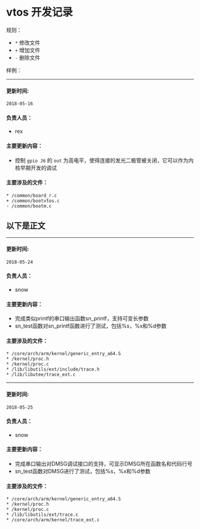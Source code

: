 # vtos 开发记录

规则：

- `*` 修改文件
- `+` 增加文件
- `-` 删除文件

样例：

---
#### 更新时间: 
`2018-05-16`

#### 负责人员：
- rex

#### 主要更新内容：
- 控制 `gpio J6` 的 `out` 为高电平，使得连接的发光二极管被关闭，它可以作为内核早期开发的调试

#### 主要涉及的文件：

```
* /common/board_r.c
+ /common/bootvtos.c
- /common/bootm.c
```

## 以下是正文



---
#### 更新时间: 
`2018-05-24`

#### 负责人员：
- snow

#### 主要更新内容：
- 完成类似printf的串口输出函数sn_printf，支持可变长参数
- sn_test函数对sn_printf函数进行了测试，包括%s，%x和%d参数

#### 主要涉及的文件：

```
* /core/arch/arm/kernel/generic_entry_a64.S
* /kernel/proc.h
* /kernel/proc.c
* /lib/libutils/ext/include/trace.h
* /lib/libutee/trace_ext.c
```

---
#### 更新时间: 
`2018-05-25`

#### 负责人员：
- snow

#### 主要更新内容：
- 完成串口输出对DMSG调试接口的支持，可显示DMSG所在函数名和代码行号
- sn_test函数对DMSG进行了测试，包括%s，%x和%d参数

#### 主要涉及的文件：

```
* /core/arch/arm/kernel/generic_entry_a64.S
* /kernel/proc.h
* /kernel/proc.c
* /lib/libutils/ext/trace.c
* /core/arch/arm/kernel/trace_ext.c
```
